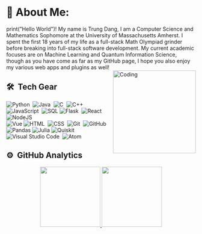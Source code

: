 # 💫 About Me:
print("Hello World")! My name is Trung Dang, I am a Computer Science and Mathematics Sophomore at the University of Massachusetts Amherst. I spent the first 18 years of my life as a full-stack Math Olympiad grinder before breaking into full-stack software development. My current academic focuses are on Machine Learning and Quantum Information Science, though as you have come as far as my GitHub page, I hope you also enjoy my various web apps and plugins as well!   
<img alt="Coding" width = 220px  src="https://camo.githubusercontent.com/c1dcb74cc1c1835b1d716f5051499a2814c683c806b15f04b0eba492863703e9/68747470733a2f2f63646e2e6472696262626c652e636f6d2f75736572732f3733303730332f73637265656e73686f74732f363538313234332f6176656e746f2e676966" align="right" />

## 🛠 &nbsp;Tech Gear
![Python](https://img.shields.io/badge/-Python-05122A?style=flat&logo=python)&nbsp;
![Java](https://img.shields.io/badge/Java-05122A?style=flat&logo=java&logoColor=white)&nbsp;
![C](https://img.shields.io/badge/-C-05122A?style=flat&logo=C&logoColor=A8B9CC)&nbsp;
![C++](https://img.shields.io/badge/-C++-05122A?style=flat&logo=C%2B%2B&logoColor=00599C)&nbsp;
![JavaScript](https://img.shields.io/badge/-JavaScript-05122A?style=flat&logo=javascript)&nbsp;
![SQL](https://img.shields.io/badge/SQL-05122A?style=flat&logo=postgresql&logoColor=white)
![Flask](https://img.shields.io/badge/-Flask-05122A?style=flat&logo=flask)&nbsp;
![React](https://img.shields.io/badge/-React-05122A?style=flat&logo=react)
![NodeJS](https://img.shields.io/badge/-Nodejs-05122A?style=flat&logo=nodejs)\
![Vue](https://img.shields.io/badge/-Vue-05122A?style=flat&logo=vue)
![HTML](https://img.shields.io/badge/-HTML-05122A?style=flat&logo=HTML5)&nbsp;
![CSS](https://img.shields.io/badge/-CSS-05122A?style=flat&logo=CSS3&logoColor=1572B6)&nbsp;
![Git](https://img.shields.io/badge/-Git-05122A?style=flat&logo=git)&nbsp;
![GitHub](https://img.shields.io/badge/-GitHub-05122A?style=flat&logo=github)
![Pandas](https://img.shields.io/badge/-Pandas-05122A?style=flat&logo=pandas)
![Julia](https://img.shields.io/badge/-Julia-05122A?style=flat&logo=julia)
![Quiskit](https://img.shields.io/badge/-Quiskit-05122A?style=flat&logo=quiskit)\
![Visual Studio Code](https://img.shields.io/badge/-Visual%20Studio%20Code-05122A?style=flat&logo=visual-studio-code&logoColor=007ACC)&nbsp;
![Atom](https://img.shields.io/badge/SublimeText-05122A?style=flat&logo=SublimeText&logoColor=orange)


## ⚙️ &nbsp;GitHub Analytics

<p align="center">
   <a href="https://github.com/dmtrung14">
     <img height="160em" src="https://github-readme-stats-eight-theta.vercel.app/api?username=dmtrung14&show_icons=true&theme=nightowl&include_all_commits=true&count_private=true"/>
     <img height="160em" src="https://github-readme-stats-eight-theta.vercel.app/api/top-langs/?username=dmtrung14&layout=compact&langs_count=8&theme=algolia"/>
   </a>
</p>

<!---
dmtrung14/dmtrung14 is a ✨ special ✨ repository because its `README.md` (this file) appears on your GitHub profile.
You can click the Preview link to take a look at your changes.
--->
